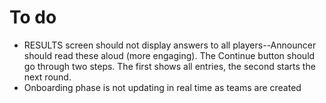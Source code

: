 # To do

- RESULTS screen should not display answers to all players--Announcer should read these aloud (more engaging). The Continue button should go through two steps. The first shows all entries, the second starts the next round.
- Onboarding phase is not updating in real time as teams are created